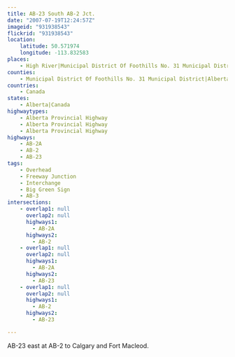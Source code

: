 ```yaml
---
title: AB-23 South AB-2 Jct.
date: "2007-07-19T12:24:57Z"
imageid: "931938543"
flickrid: "931938543"
location:
    latitude: 50.571974
    longitude: -113.832583
places:
    - High River|Municipal District Of Foothills No. 31 Municipal District|Alberta|Canada
counties:
    - Municipal District Of Foothills No. 31 Municipal District|Alberta|Canada
countries:
    - Canada
states:
    - Alberta|Canada
highwaytypes:
    - Alberta Provincial Highway
    - Alberta Provincial Highway
    - Alberta Provincial Highway
highways:
    - AB-2A
    - AB-2
    - AB-23
tags:
    - Overhead
    - Freeway Junction
    - Interchange
    - Big Green Sign
    - AB-3
intersections:
    - overlap1: null
      overlap2: null
      highways1:
        - AB-2A
      highways2:
        - AB-2
    - overlap1: null
      overlap2: null
      highways1:
        - AB-2A
      highways2:
        - AB-23
    - overlap1: null
      overlap2: null
      highways1:
        - AB-2
      highways2:
        - AB-23

---
```

AB-23 east at AB-2 to Calgary and Fort Macleod.